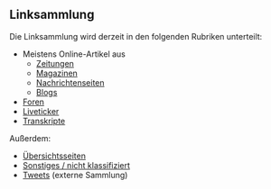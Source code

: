 Linksammlung
------------

Die Linksammlung wird derzeit in den folgenden Rubriken unterteilt:

- Meistens Online-Artikel aus
  - [Zeitungen](Zeitungsartikel.txt)
  - [Magazinen](Magazine.txt)
  - [Nachrichtenseiten](Nachrichtenseiten.txt)
  - [Blogs](Blogartikel.txt)
- [Foren](Foren.txt)
- [Liveticker](Liveticker.txt)
- [Transkripte](Transkripte.txt)


Außerdem:

- [Übersichtsseiten](Übersichtsseiten.txt)
- [Sonstiges / nicht klassifiziert](Sonstiges.txt)
- [Tweets](Tweets.md) (externe Sammlung)

